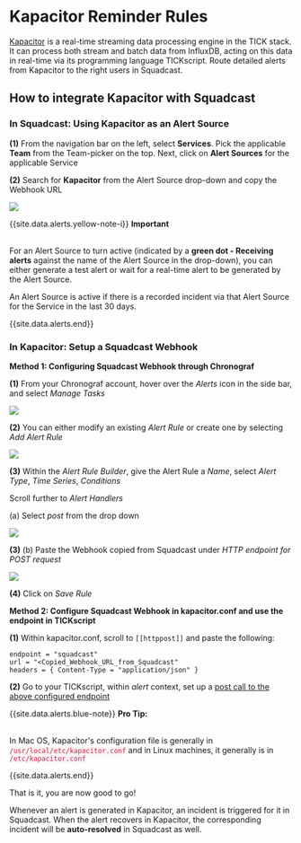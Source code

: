 # Kapacitor Reminder Rules
[Kapacitor](https://www.influxdata.com/time-series-platform/kapacitor/) is a real-time streaming data processing engine in the TICK stack. It can process both stream and batch data from InfluxDB, acting on this data in real-time via its programming language TICKscript.
Route detailed alerts from Kapacitor to the right users in Squadcast.

## How to integrate Kapacitor with Squadcast

### In Squadcast: Using Kapacitor as an Alert Source

**(1)** From the navigation bar on the left, select **Services**. Pick the applicable **Team** from the Team-picker on the top. Next, click on **Alert Sources** for the applicable Service


**(2)** Search for **Kapacitor** from the Alert Source drop-down and copy the Webhook URL

![](../.gitbook/assets/kapacitor\_1.png)

{{site.data.alerts.yellow-note-i}}
<b>Important</b><br/><br/>
<p>For an Alert Source to turn active (indicated by a <b>green dot - Receiving alerts</b> against the name of the Alert Source in the drop-down), you can either generate a test alert or wait for a real-time alert to be generated by the Alert Source.</p>
<p>An Alert Source is active if there is a recorded incident via that Alert Source for the Service in the last 30 days.</p>
{{site.data.alerts.end}}

### In Kapacitor: Setup a Squadcast Webhook

**Method 1: Configuring Squadcast Webhook through Chronograf**

**(1)** From your Chronograf account, hover over the *Alerts* icon in the side bar, and select *Manage Tasks*

![](../.gitbook/assets/kapacitor\_2.png)

**(2)** You can either modify an existing *Alert Rule* or create one by selecting *Add Alert Rule*

![](../.gitbook/assets/kapacitor\_3.png)

**(3)** Within the *Alert Rule Builder*, give the Alert Rule a *Name*, select *Alert Type*, *Time Series*, *Conditions*

Scroll further to *Alert Handlers*

(a) Select *post* from the drop down

![](../.gitbook/assets/kapacitor\_4.png)

**(3)** (b) Paste the Webhook copied from Squadcast under *HTTP endpoint for POST request*

![](../.gitbook/assets/kapacitor\_5.png)

**(4)** Click on *Save Rule*

**Method 2: Configure Squadcast Webhook in kapacitor.conf and use the endpoint in TICKscript** 

**(1)** Within kapacitor.conf, scroll to `[[httppost]]` and paste the following:

```
endpoint = "squadcast"
url = "<Copied_Webhook_URL_from_Squadcast"
headers = { Content-Type = "application/json" }
```

**(2)** Go to your TICKscript, within *alert* context, set up a [post call to the above configured endpoint](https://docs.influxdata.com/kapacitor/v1.5/event_handlers/post/#example-tickscript-using-a-pre-configured-endpoint)

{{site.data.alerts.blue-note}}
<b>Pro Tip:</b>
<br/><br/><p>In Mac OS, Kapacitor's configuration file is generally in <code class="highlighter-rouge" style="color: #c7254e; background-color: #f9f2f4 !important;">/usr/local/etc/kapacitor.conf</code> and in Linux machines, it generally is in <code class="highlighter-rouge" style="color: #c7254e; background-color: #f9f2f4 !important;">/etc/kapacitor.conf</code></p>
{{site.data.alerts.end}}

That is it, you are now good to go! 

Whenever an alert is generated in Kapacitor, an incident is triggered for it in Squadcast. When the alert recovers in Kapacitor, the corresponding incident will be **auto-resolved** in Squadcast as well.
